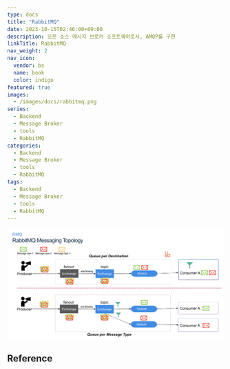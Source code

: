 ```yaml
---
type: docs
title: "RabbitMQ"
date: 2023-10-15T02:46:00+09:00
description: 오픈 소스 메시지 브로커 소프트웨어로서, AMQP를 구현
linkTitle: RabbitMQ
nav_weight: 2
nav_icon:
  vendor: bs
  name: book
  color: indigo
featured: true
images:
  - /images/docs/rabbitmq.png
series:
  - Backend
  - Message Broker
  - tools
  - RabbitMQ
categories:
  - Backend
  - Message Broker
  - tools
  - RabbitMQ
tags:
  - Backend
  - Message Broker
  - tools
  - RabbitMQ
---
```


![RabbitMQ](rabbitmq.png#center)

## Reference
